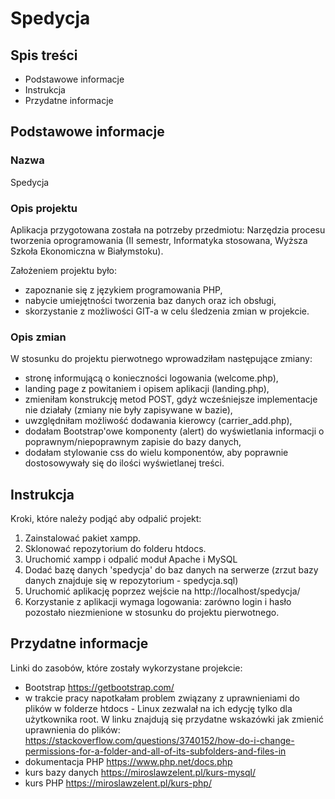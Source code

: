 # Spedycja

## Spis treści

- Podstawowe informacje
- Instrukcja
- Przydatne informacje

## Podstawowe informacje

### Nazwa

Spedycja

### Opis projektu

Aplikacja przygotowana została na potrzeby przedmiotu: Narzędzia procesu tworzenia oprogramowania (II semestr, Informatyka stosowana, Wyższa Szkoła Ekonomiczna w Białymstoku). 

Założeniem projektu było:
- zapoznanie się z językiem programowania PHP,
- nabycie umiejętności tworzenia baz danych oraz ich obsługi,
- skorzystanie z możliwości GIT-a w celu śledzenia zmian w projekcie.

### Opis zmian

W stosunku do projektu pierwotnego wprowadziłam następujące zmiany:
- stronę informującą o konieczności logowania (welcome.php),
- landing page z powitaniem i opisem aplikacji (landing.php),
- zmieniłam konstrukcję metod POST, gdyż wcześniejsze implementacje nie działały (zmiany nie były zapisywane w bazie),
- uwzględniłam możliwość dodawania kierowcy (carrier_add.php),
- dodałam Bootstrap'owe komponenty (alert) do wyświetlania informacji o poprawnym/niepoprawnym zapisie do bazy danych,
- dodałam stylowanie css do wielu komponentów, aby poprawnie dostosowywały się do ilości wyświetlanej treści.

## Instrukcja

Kroki, które należy podjąć aby odpalić projekt:
1. Zainstalować pakiet xampp.
2. Sklonować repozytorium do folderu htdocs.
3. Uruchomić xampp i odpalić moduł Apache i MySQL
4. Dodać bazę danych 'spedycja' do baz danych na serwerze (zrzut bazy danych znajduje się w repozytorium - spedycja.sql)
5. Uruchomić aplikację poprzez wejście na http://localhost/spedycja/
6. Korzystanie z aplikacji wymaga logowania: zarówno login i hasło pozostało niezmienione w stosunku do projektu pierwotnego.

## Przydatne informacje

Linki do zasobów, które zostały wykorzystane projekcie:
- Bootstrap
  https://getbootstrap.com/
- w trakcie pracy napotkałam problem związany z uprawnieniami do plików w folderze htdocs - Linux zezwalał na ich edycję tylko dla użytkownika root. W linku znajdują się przydatne wskazówki jak zmienić uprawnienia do plików:
  https://stackoverflow.com/questions/3740152/how-do-i-change-permissions-for-a-folder-and-all-of-its-subfolders-and-files-in
- dokumentacja PHP
  https://www.php.net/docs.php
- kurs bazy danych
  https://miroslawzelent.pl/kurs-mysql/
- kurs PHP
  https://miroslawzelent.pl/kurs-php/
